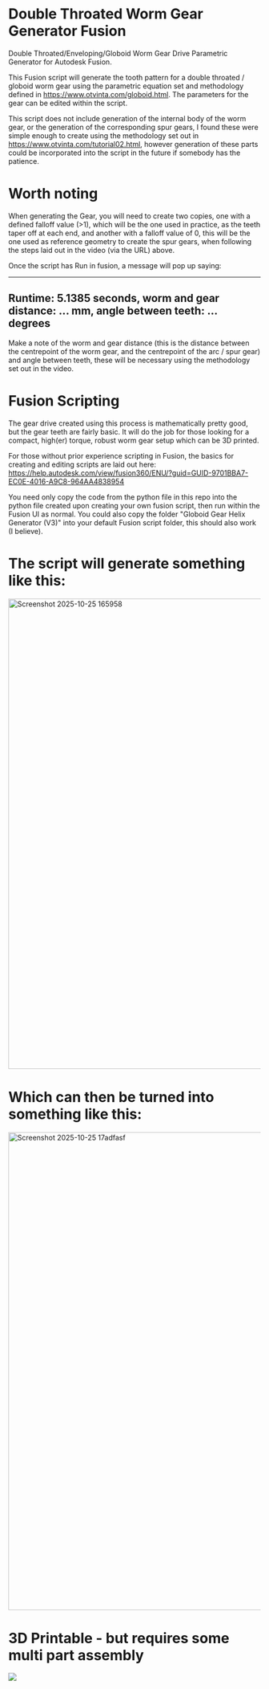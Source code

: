# Double Throated Worm Gear Generator Fusion
Double Throated/Enveloping/Globoid Worm Gear Drive Parametric Generator for Autodesk Fusion.

This Fusion script will generate the tooth pattern for a double throated / globoid worm gear using the parametric equation set and methodology defined in  https://www.otvinta.com/globoid.html. The parameters for the gear can be edited within the script.

This script does not include generation of the internal body of the worm gear, or the generation of the corresponding spur gears, I found these were simple enough to create using the methodology set out in https://www.otvinta.com/tutorial02.html, however generation of these parts could be incorporated into the script in the future if somebody has the patience.

# Worth noting

When generating the Gear, you will need to create two copies, one with a defined falloff value (>1), which will be the one used in practice, as the teeth taper off at each end, and another with a falloff value of 0, this will be the one used as reference geometry to create the spur gears, when following the steps laid out in the video (via the URL) above.

Once the script has Run in fusion, a message will pop up saying:

---------------------------
Runtime: 5.1385 seconds, worm and gear distance: ... mm, angle between teeth: ... degrees
---------------------------

Make a note of the worm and gear distance (this is the distance between the centrepoint of the worm gear, and the centrepoint of the arc / spur gear) and angle between teeth, these will be necessary using the methodology set out in the video.

# Fusion Scripting

The gear drive created using this process is mathematically pretty good, but the gear teeth are fairly basic. It will do the job for those looking for a compact, high(er) torque, robust worm gear setup which can be 3D printed.

For those without prior experience scripting in Fusion, the basics for creating and editing scripts are laid out here: https://help.autodesk.com/view/fusion360/ENU/?guid=GUID-9701BBA7-EC0E-4016-A9C8-964AA4838954

You need only copy the code from the python file in this repo into the python file created upon creating your own fusion script, then run within the Fusion UI as normal. You could also copy the folder "Globoid Gear Helix Generator (V3)" into your default Fusion script folder, this should also work (I believe).

# The script will generate something like this: 
<img width="1115" height="937" alt="Screenshot 2025-10-25 165958" src="https://github.com/user-attachments/assets/b36c3e4f-fbc2-4752-814c-225e05d84cfc" />

# Which can then be turned into something like this:
<img width="1815" height="952" alt="Screenshot 2025-10-25 17adfasf" src="https://github.com/user-attachments/assets/c5d5d541-162e-498d-ab42-030ace5cc5d2" />

# 3D Printable - but requires some multi part assembly
<img src="[https://github.com/user-attachments/assets/85a45a6e-bdd3-49df-8e93-a5148abdb246]" />
